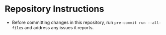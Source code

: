 # Repository Instructions

- Before committing changes in this repository, run `pre-commit run --all-files` and address any issues it reports.
